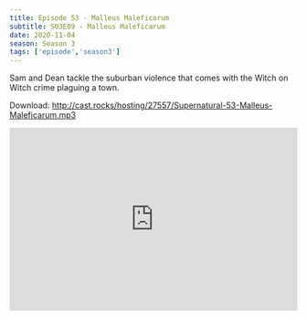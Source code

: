 ```yaml
---
title: Episode 53 - Malleus Maleficarum
subtitle: S03E09 - Malleus Maleficarum
date: 2020-11-04
season: Season 3
tags: ['episode','season3']
---
```


Sam and Dean tackle the suburban violence that comes with the Witch on Witch crime plaguing a town.

Download: http://cast.rocks/hosting/27557/Supernatural-53-Malleus-Maleficarum.mp3

<iframe src="https://cast.rocks/player/27557/Supernatural-53-Malleus-Maleficarum.mp3?episodeTitle=Episode%2052%20-%20Malleus%20Maleficarum&podcastTitle=Couple%20of%20Idjits&episodeDate=November%204th%2C%202020&imageURL=https%3A%2F%2Fcast.rocks%2Fhosting%2F27557%2Ffeeds%2FCAURZ.jpg" style="border: none; min-height: 265px; max-height: 320px; max-width: 558px; min-width: 270px; width: 100%; height: 100%;" scrollbars="no"></iframe>
